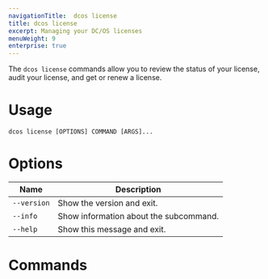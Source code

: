 ```yaml
---
navigationTitle:  dcos license
title: dcos license
excerpt: Managing your DC/OS licenses
menuWeight: 9
enterprise: true
---
```

The `dcos license` commands allow you to review the status of your license, audit your license, and get or renew a license.

# Usage

```
dcos license [OPTIONS] COMMAND [ARGS]...
```

# Options

| Name |  Description |
|---------|-------------|
| `--version` | Show the version and exit.|
|  `--info`   |  Show information about the subcommand.|
|  `--help`   |  Show this message and exit.|

# Commands

